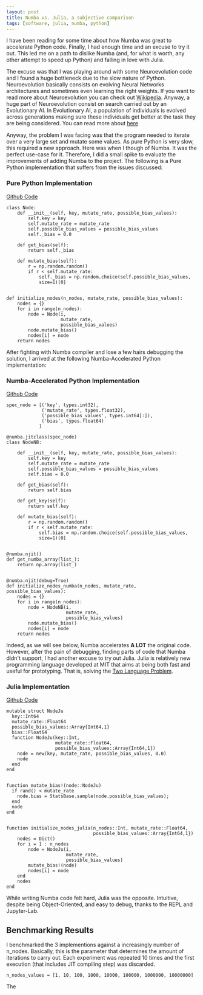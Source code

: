 ```yaml
---
layout: post
title: Numba vs. Julia, a subjective comparison
tags: [software, julia, numba, python]
---
```


I have been reading for some time about how Numba was great to accelerate Python code. Finally, I had enough time and an excuse to try it out. This led me on a path to dislike Numba (and, for what is worth, any other attempt to speed up Python) and falling in love with Julia.


The excuse was that I was playing around with some Neuroevolution code and I found a huge bottleneck due to the slow nature of Python. Neuroevolution basically consists on evolving Neural Networks architectures and sometimes even learning the right weights. If you want to read more about Neuroevolution you can check out [Wikipedia](https://en.wikipedia.org/wiki/Neuroevolution). Anyway, a huge part of Neuroevolution consist on search carried out by an Evolutionary AI. In Evolutionary AI, a population of individuals is evolved across generations making sure these individuals get better at the task they are being considered. You can read more about [here](https://en.wikipedia.org/wiki/Evolutionary_algorithm)

Anyway, the problem I was facing was that the program needed to iterate over a very large set and mutate some values. As pure Python is very slow, this required a new approach. Here was when I though of Numba. It was the perfect use-case for it. Therefore, I did a small spike to evaluate the improvements of adding Numba to the project. The following is a Pure Python implementation that suffers from the issues discussed:

### Pure Python Implementation

[Github Code](https://github.com/AlbertoCastelo/blog-the-2-language-problem/blob/master/notebooks/pure-python.ipynb)


```
class Node:
    def __init__(self, key, mutate_rate, possible_bias_values):
        self.key = key
        self.mutate_rate = mutate_rate
        self.possible_bias_values = possible_bias_values
        self._bias = 0.0

    def get_bias(self):
        return self._bias

    def mutate_bias(self):
        r = np.random.random()
        if r < self.mutate_rate:
            self._bias = np.random.choice(self.possible_bias_values, 
            size=1)[0]


def initialize_nodes(n_nodes, mutate_rate, possible_bias_values):
    nodes = {}
    for i in range(n_nodes):
        node = Node(i, 
                    mutate_rate, 
                    possible_bias_values)
        node.mutate_bias()
        nodes[i] = node
    return nodes
```

After fighting with Numba compiler and lose a few hairs debugging the solution, I arrived at the following Numba-Accelerated Python implementation:

### Numba-Accelerated Python Implementation

[Github Code](https://github.com/AlbertoCastelo/blog-the-2-language-problem/blob/master/notebooks/numba-accelated-python.ipynb)

```
spec_node = [('key', types.int32),
             ('mutate_rate', types.float32),
             ('possible_bias_values', types.int64[:]),
             ('bias', types.float64)
            ]

@numba.jitclass(spec_node)
class NodeNB:
    
    def __init__(self, key, mutate_rate, possible_bias_values):
        self.key = key
        self.mutate_rate = mutate_rate
        self.possible_bias_values = possible_bias_values
        self.bias = 0.0
        
    def get_bias(self):
        return self.bias
    
    def get_key(self):
        return self.key
    
    def mutate_bias(self):
        r = np.random.random()
        if r < self.mutate_rate:
            self.bias = np.random.choice(self.possible_bias_values, 
            size=1)[0]

            
@numba.njit()
def get_numba_array(list_):
    return np.array(list_)


@numba.njit(debug=True)
def initialize_nodes_numba(n_nodes, mutate_rate, possible_bias_values):
    nodes = {}
    for i in range(n_nodes):
        node = NodeNB(i, 
                      mutate_rate, 
                      possible_bias_values)
        node.mutate_bias()
        nodes[i] = node
    return nodes
```

Indeed, as we will see below, Numba accelerates **A LOT** the original code. However, after the pain of debugging, finding parts of code that Numba didn't support, I had another excuse to try out Julia. Julia is relatively new programming language developed at MIT that aims at being both fast and useful for prototyping. That is, solving the [Two Language Problem](https://www.nature.com/articles/d41586-019-02310-3).

### Julia Implementation

[Github Code](https://github.com/AlbertoCastelo/blog-the-2-language-problem/blob/master/notebooks/pure-julia.ipynb)


```
mutable struct NodeJu
  key::Int64
  mutate_rate::Float64
  possible_bias_values::Array{Int64,1}
  bias::Float64
  function NodeJu(key::Int, 
                  mutate_rate::Float64, 
                  possible_bias_values::Array{Int64,1})
    node = new(key, mutate_rate, possible_bias_values, 0.0)
    node
  end
end


function mutate_bias!(node::NodeJu)
  if rand() < mutate_rate
    node.bias = StatsBase.sample(node.possible_bias_values);
  end
  node 
end


function initialize_nodes_julia(n_nodes::Int, mutate_rate::Float64, 
                                possible_bias_values::Array{Int64,1})
    nodes = Dict()
    for i = 1 : n_nodes
        node = NodeJu(i, 
                      mutate_rate, 
                      possible_bias_values)
        mutate_bias!(node)
        nodes[i] = node
    end
    nodes
end
```

While writing Numba code felt hard, Julia was the opposite. Intuitive, despite being Object-Oriented, and easy to debug, thanks to the REPL and Jupyter-Lab.

## Benchmarking Results

I benchmarked the 3 implementions against a increasingly number of n_nodes. Basically, this is the parameter that determines the amount of iterations to carry out. Each  experiment was repeated 10 times and the first execution (that includes JIT compiling step) was discarded. 

```
n_nodes_values = [1, 10, 100, 1000, 10000, 100000, 1000000, 10000000]
```

The 

